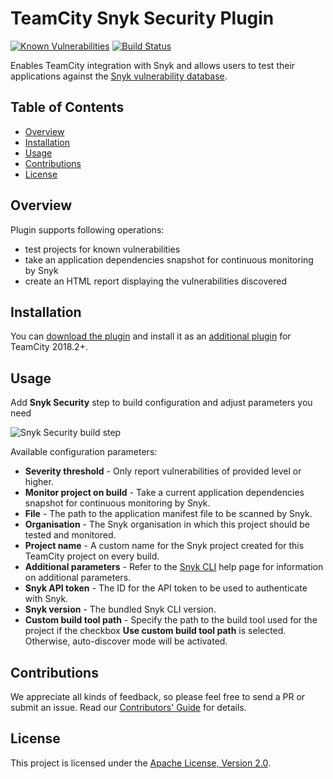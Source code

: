 # TeamCity Snyk Security Plugin

[![Known Vulnerabilities](https://snyk.io/test/github/snyk/teamcity-snyk-security-plugin/badge.svg)](https://snyk.io/test/github/snyk/teamcity-snyk-security-plugin)
[![Build Status](https://travis-ci.com/snyk/teamcity-snyk-security-plugin.svg?branch=master)](https://travis-ci.com/snyk/teamcity-snyk-security-plugin)

Enables TeamCity integration with Snyk and allows users to test their applications against the [Snyk vulnerability database](https://snyk.io/vuln).

## Table of Contents

* [Overview](#overview)
* [Installation](#installation)
* [Usage](#usage)
* [Contributions](#contributions)
* [License](#license)


## Overview

Plugin supports following operations:
* test projects for known vulnerabilities
* take an application dependencies snapshot for continuous monitoring by Snyk
* create an HTML report displaying the vulnerabilities discovered


## Installation

You can [download the plugin](https://plugins.jetbrains.com/plugin/12227-snyk-security) and install it as an [additional plugin](https://confluence.jetbrains.com/display/TCDL/Installing+Additional+Plugins) for TeamCity 2018.2+.


## Usage

Add **Snyk Security** step to build configuration and adjust parameters you need

![Snyk Security build step](.github/images/snyk-security_build-step.png)

Available configuration parameters:
* **Severity threshold** - Only report vulnerabilities of provided level or higher.
* **Monitor project on build** - Take a current application dependencies snapshot for continuous monitoring by Snyk.
* **File** - The path to the application manifest file to be scanned by Snyk.
* **Organisation** - The Snyk organisation in which this project should be tested and monitored.
* **Project name** - A custom name for the Snyk project created for this TeamCity project on every build.
* **Additional parameters** - Refer to the [Snyk CLI](https://snyk.io/docs/using-snyk/) help page for information on additional parameters.
* **Snyk API token** - The ID for the API token to be used to authenticate with Snyk.
* **Snyk version** - The bundled Snyk CLI version.
* **Custom build tool path** - Specify the path to the build tool used for the project if the checkbox **Use custom build tool path** is selected.
Otherwise, auto-discover mode will be activated.


## Contributions

We appreciate all kinds of feedback, so please feel free to send a PR or submit an issue. Read our [Contributors' Guide](CONTRIBUTING.md) for details.


## License

This project is licensed under the [Apache License, Version 2.0](LICENSE).

